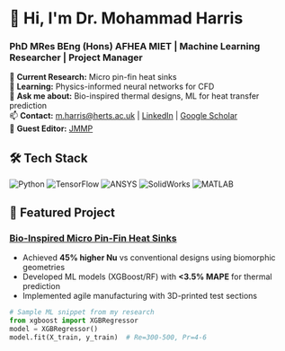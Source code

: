 # 👋 Hi, I'm Dr. Mohammad Harris 
### PhD MRes BEng (Hons) AFHEA MIET | Machine Learning Researcher | Project Manager

🔭 **Current Research:** Micro pin-fin heat sinks   
🌱 **Learning:** Physics-informed neural networks for CFD  
💬 **Ask me about:** Bio-inspired thermal designs, ML for heat transfer prediction  
📫 **Contact:** m.harris@herts.ac.uk | [LinkedIn](https://www.linkedin.com/in/mharris07/) | [Google Scholar](https://scholar.google.com/citations?user=TudprTUAAAAJ&hl=en)  
🌱 **Guest Editor:** [JMMP](https://www.mdpi.com/journal/jmmp/special_issues/A8VT14V8C8)

## 🛠️ Tech Stack

![Python](https://img.shields.io/badge/Python-3776AB?logo=python&logoColor=white)
![TensorFlow](https://img.shields.io/badge/TensorFlow-FF6F00?logo=tensorflow&logoColor=white)
![ANSYS](https://img.shields.io/badge/ANSYS-FFB71B?logo=ansys&logoColor=black)
![SolidWorks](https://img.shields.io/badge/SolidWorks-DA1D25?logo=dassaultsystemes&logoColor=white)
![MATLAB](https://img.shields.io/badge/MATLAB-0076A8?logo=mathworks&logoColor=white)

## 🔬 Featured Project
### [Bio-Inspired Micro Pin-Fin Heat Sinks](https://doi.org/10.1016/j.ijheatmasstransfer.2024.126581)
- Achieved **45% higher Nu** vs conventional designs using biomorphic geometries
- Developed ML models (XGBoost/RF) with **<3.5% MAPE** for thermal prediction
- Implemented agile manufacturing with 3D-printed test sections

```python
# Sample ML snippet from my research
from xgboost import XGBRegressor
model = XGBRegressor()
model.fit(X_train, y_train)  # Re=300-500, Pr=4-6
